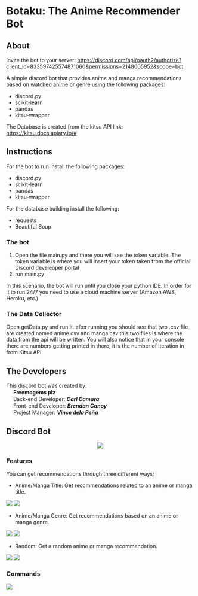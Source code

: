 # Botaku: The Anime Recommender Bot

## About
Invite the bot to your server: https://discord.com/api/oauth2/authorize?client_id=833597425574871060&permissions=2148005952&scope=bot

A simple discord bot that provides anime and manga recommendations based on watched anime or genre using the following packages:
 * discord.py 
 * scikit-learn
 * pandas
 * kitsu-wrapper

The Database is created from the kitsu API link: https://kitsu.docs.apiary.io/#
 
## Instructions
For the bot to run install the following packages:
 * discord.py
 * scikit-learn
 * pandas
 * kitsu-wrapper

For the database building install the following:
 * requests
 * Beautiful Soup

 ### The bot
 1. Open the file main.py and there you will see the token variable. The token variable is where you will insert your token taken from the official Discord develeoper portal
 2. run main.py 

 In this scenario, the bot will run until you close your python IDE. In order for it to run 24/7 you need to use a cloud machine server (Amazon AWS, Heroku, etc.) 
 
 ### The Data Collector
 Open getData.py and run it. after running you should see that two .csv file are created named anime.csv and manga.csv this two files is where the data from the api will be written. You will also notice that in your console there are numbers getting printed in there, it is the number of iteration in from Kitsu API. 


## The Developers
This discord bot was created by: <br/>
<img src="https://static.wikia.nocookie.net/gensin-impact/images/d/d4/Item_Primogem.png/revision/latest?cb=20201117071158" height="15" width="15"> 
**Freemogems plz** <br/>
<img src="https://preview.redd.it/blbm0bfqqyv51.png?width=960&crop=smart&auto=webp&s=cf42f1b7b57b1ea2f48c8b9fe5b698c24e4abfc0" height="15" width="15">
 Back-end Developer: _**Carl Camara**_ <br/>
<img src="https://preview.redd.it/z1c5jjeqqyv51.png?width=960&crop=smart&auto=webp&s=540d90e069704dc4d7dfeb3632f2ac5384ef3b3f" height="15" width="15">
 Front-end Developer: _**Brendan Canoy**_<br/>
<img src="https://preview.redd.it/iaty0jeqqyv51.png?width=960&crop=smart&auto=webp&s=ce805f300bdca81a7c652c8366b0a3ca057f39f8" height="15" width="15">
 Project Manager: _**Vince dela Peña**_<br/>

## Discord Bot
<div align="center"><img src="https://cdn.discordapp.com/attachments/853265856233865246/853571628130500608/unknown.png"></div>

### Features

You can get recommendations through three different ways:

* Anime/Manga Title: Get recommendations related to an anime or manga title.
<img src="https://cdn.discordapp.com/attachments/835427579284160532/853572003230646292/unknown.png">
<img src="https://cdn.discordapp.com/attachments/835427579284160532/853572638765219880/unknown.png">

* Anime/Manga Genre: Get recommendations based on an anime or manga genre.
<img src="https://cdn.discordapp.com/attachments/835427579284160532/853573311435112479/unknown.png">
<img src="https://cdn.discordapp.com/attachments/835427579284160532/853573712742055976/unknown.png">

* Random: Get a random anime or manga recommendation.
<img src="https://cdn.discordapp.com/attachments/835427579284160532/853574389500084234/unknown.png">
<img src="https://cdn.discordapp.com/attachments/835427579284160532/853574701988315146/unknown.png">

### Commands
<img src="https://cdn.discordapp.com/attachments/835427579284160532/853574972290236416/unknown.png">
